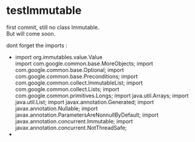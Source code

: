 # testImmutable

first commit, still no class Immutable. <br> 
But will come soon. 
<div> 
  dont forget the imports : 
  <ul>
    <li>import org.immutables.value.Value</li>
import com.google.common.base.MoreObjects;
import com.google.common.base.Optional;
import com.google.common.base.Preconditions;
import com.google.common.collect.ImmutableList;
import com.google.common.collect.Lists;
import com.google.common.primitives.Longs;
import java.util.Arrays;
import java.util.List;
import javax.annotation.Generated;
import javax.annotation.Nullable;
import javax.annotation.ParametersAreNonnullByDefault;
import javax.annotation.concurrent.Immutable;
import javax.annotation.concurrent.NotThreadSafe;    
  <li></li>
  </ul> 
</div>
 

